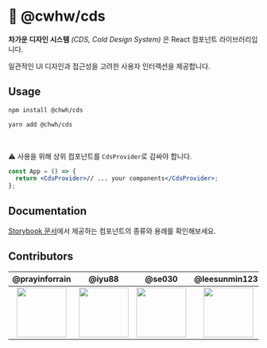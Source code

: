 # 🧊 @cwhw/cds

**차가운 디자인 시스템** _(CDS, Cold Design System)_ 은 React 컴포넌트 라이브러리입니다.

일관적인 UI 디자인과 접근성을 고려한 사용자 인터랙션을 제공합니다.

<!-- ## Table of contents
- [Usage](#usage)
- [Documentation](#documentation)
- [Contributors](#contributors) -->

## Usage

```zsh
npm install @chwh/cds
```

```zsh
yarn add @chwh/cds
```

<br />

⚠️ 사용을 위해 상위 컴포넌트를 `CdsProvider`로 감싸야 합니다.

```jsx
const App = () => {
  return <CdsProvider>// ... your components</CdsProvider>;
};
```

## Documentation

[Storybook 문서](최종배포URL)에서 제공하는 컴포넌트의 종류와 용례를 확인해보세요.

## Contributors

|                                       @prayinforrain                                        |                                           @iyu88                                            |                                              @se030                                              |                                       @leesunmin1231                                        |                                          @dohun31                                           |
| :-----------------------------------------------------------------------------------------: | :-----------------------------------------------------------------------------------------: | :----------------------------------------------------------------------------------------------: | :-----------------------------------------------------------------------------------------: | :-----------------------------------------------------------------------------------------: |
| <img src="https://avatars.githubusercontent.com/u/46566891?v=4" width="100" height="100" /> | <img src="https://avatars.githubusercontent.com/u/31645195?v=4" width="100" height="100" /> | <img src="https://avatars.githubusercontent.com/u/63814960?s=64&v=4" width="100" height="100" /> | <img src="https://avatars.githubusercontent.com/u/81913106?v=4" width="100" height="100" /> | <img src="https://avatars.githubusercontent.com/u/65100540?v=4" width="100" height="100" /> |
